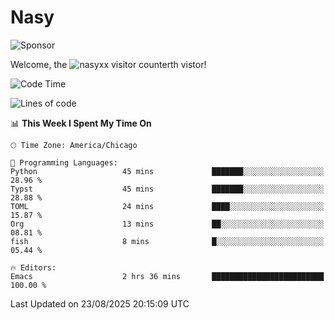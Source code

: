 # Nasy

<!--
<p align="center">
<img height="200" src="https://github-readme-stats.vercel.app/api?username=nasyxx&count_private=true&show_icons=true&theme=dracula&include_all_commits=true"/>
<img height="200" src="https://github-readme-stats.vercel.app/api/top-langs/?username=nasyxx&theme=dracula&hide=html,jupyter+notebook&count_private=true&show_icons=true"/>
</p>

  
----------------
-->

![Sponsor](https://img.shields.io/static/v1.svg?label=Sponsor&message=%E2%9D%A4&logo=GitHub&style=flat&color=pink)
 
Welcome, the ![nasyxx visitor counter](https://count.getloli.com/get/@nasyxx?theme=rule34)th vistor!
 
<!--START_SECTION:waka-->
![Code Time](http://img.shields.io/badge/Code%20Time-4%2C752%20hrs%2050%20mins-blue)

![Lines of code](https://img.shields.io/badge/From%20Hello%20World%20I%27ve%20Written-6.3%20million%20lines%20of%20code-blue)

📊 **This Week I Spent My Time On** 

```text
🕑︎ Time Zone: America/Chicago

💬 Programming Languages: 
Python                   45 mins             ███████░░░░░░░░░░░░░░░░░░   28.96 % 
Typst                    45 mins             ███████░░░░░░░░░░░░░░░░░░   28.88 % 
TOML                     24 mins             ████░░░░░░░░░░░░░░░░░░░░░   15.87 % 
Org                      13 mins             ██░░░░░░░░░░░░░░░░░░░░░░░   08.81 % 
fish                     8 mins              █░░░░░░░░░░░░░░░░░░░░░░░░   05.44 % 

🔥 Editors: 
Emacs                    2 hrs 36 mins       █████████████████████████   100.00 % 
```


 Last Updated on 23/08/2025 20:15:09 UTC
<!--END_SECTION:waka-->

<!-- ![visitors](https://visitor-badge.laobi.icu/badge?page_id=nasyxx.nasyxx) -->
